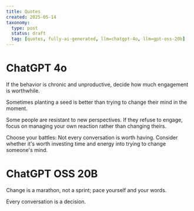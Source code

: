 ```yaml
---
title: Quotes
created: 2025-05-14
taxonomy:
  type: post
  status: draft
  tag: [quotes, fully-ai-generated, llm=chatgpt-4o, llm=gpt-oss-20b]
---
```


# ChatGPT 4o
If the behavior is chronic and unproductive, decide how much engagement is worthwhile.

Sometimes planting a seed is better than trying to change their mind in the moment.

Some people are resistant to new perspectives. If they refuse to engage, focus on managing your own reaction rather than changing theirs.

Choose your battles: Not every conversation is worth having. Consider whether it's worth investing time and energy into trying to change someone's mind.

# ChatGPT OSS 20B

Change is a marathon, not a sprint; pace yourself and your words.

Every conversation is a decision.